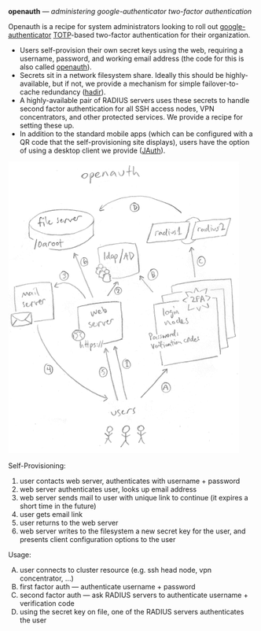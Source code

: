 **openauth** &mdash; *administering google-authenticator two-factor authentication*

Openauth is a recipe for system administrators looking to roll out [google-authenticator](http://code.google.com/p/google-authenticator) [TOTP](http://tools.ietf.org/html/rfc6238)-based two-factor authentication for their organization.

* Users self-provision their own secret keys using the web, requiring a username, password, and working email address (the code for this is also called [openauth](https://github.com/fasrc/openauth)).
* Secrets sit in a network filesystem share.
  Ideally this should be highly-available, but if not, we provide a mechanism for simple failover-to-cache redundancy ([hadir](https://github.com/fasrc/hadir)).
* A highly-available pair of RADIUS servers uses these secrets to handle second factor authentication for all SSH access nodes, VPN concentrators, and other protected services.  We provide a recipe for setting these up.
* In addition to the standard mobile apps (which can be configured with a QR code that the self-provisioning site displays), users have the option of using a desktop client we provide ([JAuth](https://github.com/fasrc/JAuth)).

![openauth](doc/img/openauth.png "openauth")

Self-Provisioning:

1. user contacts web server, authenticates with username + password
1. web server authenticates user, looks up email address
1. web server sends mail to user with unique link to continue (it expires a short time in the future)
1. user gets email link
1. user returns to the web server
1. web server writes to the filesystem a new secret key for the user, and presents client configuration options to the user

Usage:

<ol type="A">
<li>user connects to cluster resource (e.g. ssh head node, vpn concentrator, ...)</li>
<li>first factor auth &mdash; authenticate username + password</li>
<li>second factor auth &mdash; ask RADIUS servers to authenticate username + verification code</li>
<li>using the secret key on file, one of the RADIUS servers authenticates the user</li>
</ol>
